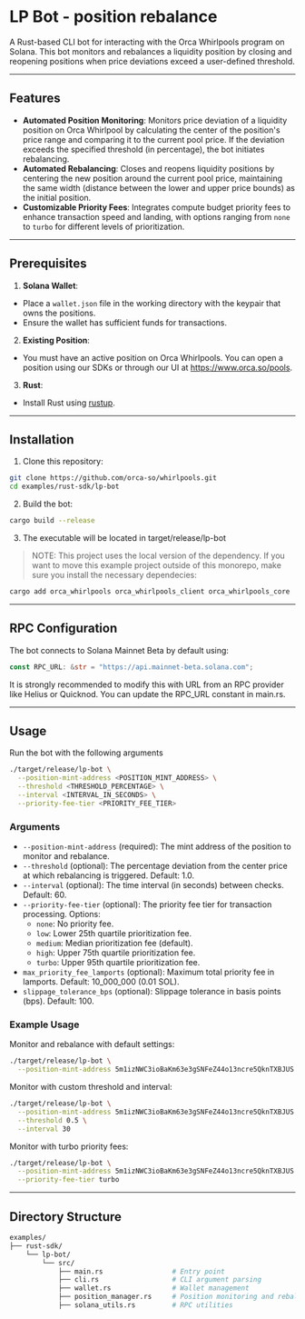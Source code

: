 # LP Bot - position rebalance
A Rust-based CLI bot for interacting with the Orca Whirlpools program on Solana. This bot monitors and rebalances a liquidity position by closing and reopening positions when price deviations exceed a user-defined threshold.

---

## Features
- **Automated Position Monitoring**: Monitors price deviation of a liquidity position on Orca Whirlpool by calculating the center of the position's price range and comparing it to the current pool price. If the deviation exceeds the specified threshold (in percentage), the bot initiates rebalancing.
- **Automated Rebalancing**: Closes and reopens liquidity positions by centering the new position around the current pool price, maintaining the same width (distance between the lower and upper price bounds) as the initial position.
- **Customizable Priority Fees**: Integrates compute budget priority fees to enhance transaction speed and landing, with options ranging from `none` to `turbo` for different levels of prioritization.

---

## Prerequisites
1. **Solana Wallet**:
  - Place a `wallet.json` file in the working directory with the keypair that owns the positions.
  - Ensure the wallet has sufficient funds for transactions.
2. **Existing Position**:
  - You must have an active position on Orca Whirlpools. You can open a position using our SDKs or through our UI at https://www.orca.so/pools.
3. **Rust**:
  - Install Rust using [rustup](https://rustup.rs/).

---

## Installation
1. Clone this repository:
  ```bash
  git clone https://github.com/orca-so/whirlpools.git
  cd examples/rust-sdk/lp-bot
  ```
2. Build the bot:
  ```bash
  cargo build --release
  ```
3. The executable will be located in target/release/lp-bot

> NOTE: This project uses the local version of the dependency. If you want to move this example project outside of this monorepo, make sure you install the necessary dependecies:
  ```bash
  cargo add orca_whirlpools orca_whirlpools_client orca_whirlpools_core
  ```


---

## RPC Configuration
The bot connects to Solana Mainnet Beta by default using:

```rust
const RPC_URL: &str = "https://api.mainnet-beta.solana.com";
```

It is strongly recommended to modify this with URL from an RPC provider like Helius or Quicknod. You can update the RPC_URL constant in main.rs.

---

## Usage
Run the bot with the following arguments
```bash
./target/release/lp-bot \
  --position-mint-address <POSITION_MINT_ADDRESS> \
  --threshold <THRESHOLD_PERCENTAGE> \
  --interval <INTERVAL_IN_SECONDS> \
  --priority-fee-tier <PRIORITY_FEE_TIER>
```

### Arguments
- `--position-mint-address` (required): The mint address of the position to monitor and rebalance.
- `--threshold` (optional): The percentage deviation from the center price at which rebalancing is triggered. Default: 1.0.
- `--interval` (optional): The time interval (in seconds) between checks. Default: 60.
- `--priority-fee-tier` (optional): The priority fee tier for transaction processing. Options:
  - `none`: No priority fee.
  - `low`: Lower 25th quartile prioritization fee.
  - `medium`: Median prioritization fee (default).
  - `high`: Upper 75th quartile prioritization fee.
  - `turbo`: Upper 95th quartile prioritization fee.
- `max_priority_fee_lamports` (optional): Maximum total priority fee in lamports. Default: 10_000_000 (0.01 SOL).
- `slippage_tolerance_bps` (optional): Slippage tolerance in basis points (bps). Default: 100.

### Example Usage
Monitor and rebalance with default settings:
```bash
./target/release/lp-bot \
  --position-mint-address 5m1izNWC3ioBaKm63e3gSNFeZ44o13ncre5QknTXBJUS
```

Monitor with custom threshold and interval:
```bash
./target/release/lp-bot \
  --position-mint-address 5m1izNWC3ioBaKm63e3gSNFeZ44o13ncre5QknTXBJUS \
  --threshold 0.5 \
  --interval 30
```

Monitor with turbo priority fees:
```bash
./target/release/lp-bot \
  --position-mint-address 5m1izNWC3ioBaKm63e3gSNFeZ44o13ncre5QknTXBJUS \
  --priority-fee-tier turbo
```

---

## Directory Structure

```bash
examples/
├── rust-sdk/
    └── lp-bot/
        └── src/
            ├── main.rs                 # Entry point
            ├── cli.rs                  # CLI argument parsing
            ├── wallet.rs               # Wallet management
            ├── position_manager.rs     # Position monitoring and rebalancing
            ├── solana_utils.rs         # RPC utilities
```